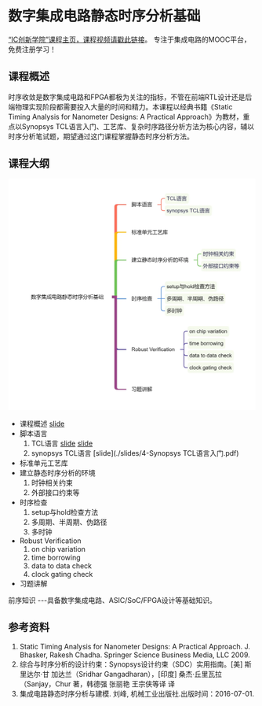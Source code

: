 数字集成电路静态时序分析基础
===
[“IC创新学院”课程主页，课程视频请戳此链接](https://www.iccollege.cn/portal/courseDetail/193.mooc)。
专注于集成电路的MOOC平台，免费注册学习！

课程概述
---
时序收敛是数字集成电路和FPGA都极为关注的指标，不管在前端RTL设计还是后端物理实现阶段都需要投入大量的时间和精力。本课程以经典书籍《Static Timing Analysis for Nanometer Designs: A Practical Approach》为教材，重点以Synopsys TCL语言入门、工艺库、复杂时序路径分析方法为核心内容，辅以时序分析笔试题，期望通过这门课程掌握静态时序分析方法。


课程大纲
---
![知识点](./zsd.webp)
- 课程概述 [slide](./slides/1-课程概述.pdf)  
- 脚本语言
  1. TCL语言 [slide](./slides/2-TCL语言入门.pdf)  [slide](./slides/3-TCL语言入门.pdf) 
  2. synopsys TCL语言  [slide](./slides/4-Synopsys TCL语言入门.pdf) 
- 标准单元工艺库
- 建立静态时序分析的环境
  1. 时钟相关约束
  2. 外部接口约束等
- 时序检查
  1. setup与hold检查方法
  2. 多周期、半周期、伪路径
  3. 多时钟
- Robust Verification
  1. on chip variation
  2. time borrowing
  3. data to data check
  4. clock gating check
- 习题讲解

前序知识
---具备数字集成电路、ASIC/SoC/FPGA设计等基础知识。


参考资料
---
1. Static Timing Analysis for Nanometer Designs: A Practical Approach. J.
   Bhasker, Rakesh Chadha. Springer Science Business Media, LLC 2009. 
2. 综合与时序分析的设计约束：Synopsys设计约束（SDC）实用指南。[美] 斯里达尔·甘
   加达兰（Sridhar Gangadharan），[印度] 桑杰·丘里瓦拉（Sanjay，Chur 著，韩德强
   张丽艳 王宗侠等译 译 
3. 集成电路静态时序分析与建模. 刘峰, 机械工业出版社.出版时间：2016-07-01.
